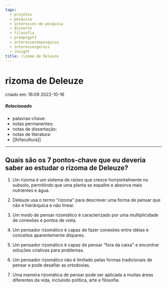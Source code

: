 ```yaml
---
tags:
  - projetos
  - pesquisa
  - interesses-de-pesquisa
  - disserte
  - filosofia
  - promptgpt3
  - interessesdepesquisa
  - interessesgerais
  - insight
title: rizoma de Deleuze
---
```


# rizoma de Deleuze

criado em: 16:09 2022-10-16

##### Relacionado

- palavras-chave: 
- notas permanentes: 
- notas de dissertação:
- notas de literatura: 
- [[hifacultura]]

---

## Quais são os 7 pontos-chave que eu deveria saber ao estudar o rizoma de Deleuze?

1. Um rizoma é um sistema de raízes que cresce horizontalmente no subsolo, permitindo que uma planta se espalhe e absorva mais nutrientes e água.

2. Deleuze usa o termo "rizoma" para descrever uma forma de pensar que não é hierárquica e não linear.

3. Um modo de pensar rizomático é caracterizado por uma multiplicidade de conexões e pontos de vista.

4. Um pensador rizomático é capaz de fazer conexões entre idéias e conceitos aparentemente díspares.

5. Um pensador rizomático é capaz de pensar "fora da caixa" e encontrar soluções criativas para problemas.

6. Um pensador rizomático não é limitado pelas formas tradicionais de pensar e pode desafiar as ortodoxias.

7. Uma maneira rizomática de pensar pode ser aplicada a muitas áreas diferentes da vida, incluindo política, arte e filosofia.
